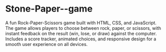 # Stone-Paper--game
A fun Rock-Paper-Scissors game built with HTML, CSS, and JavaScript. The game allows players to choose between rock, paper, or scissors, with instant feedback on the result (win, lose, or draw) against the computer. Includes a score tracker, animated choices, and responsive design for a smooth user experience on all devices.
